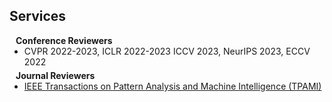 ## Services

<h4 style="margin:0 10px 0;">Conference Reviewers</h4>

<ul style="margin:0 0 5px;">
  <li><autocolor> CVPR 2022-2023, ICLR 2022-2023 ICCV 2023, NeurIPS 2023, ECCV 2022 </autocolor></li>
</ul>

<h4 style="margin:0 10px 0;">Journal Reviewers</h4>

<ul style="margin:0 0 20px;">
  <li><a href="https://www.computer.org/csdl/journal/tp"><autocolor>IEEE Transactions on Pattern Analysis and Machine Intelligence (TPAMI)</autocolor></a></li>
  
</ul>